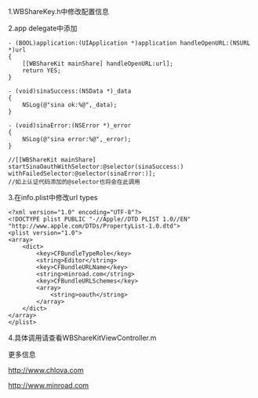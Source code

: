 1.WBShareKey.h中修改配置信息

2.app delegate中添加

    - (BOOL)application:(UIApplication *)application handleOpenURL:(NSURL *)url
    {
        [[WBShareKit mainShare] handleOpenURL:url];   
        return YES;
    }
    
    - (void)sinaSuccess:(NSData *)_data
    {
        NSLog(@"sina ok:%@",_data);
    }

    - (void)sinaError:(NSError *)_error
    {
        NSLog(@"sina error:%@",_error);
    }
    
    //[[WBShareKit mainShare] startSinaOauthWithSelector:@selector(sinaSuccess:) withFailedSelector:@selector(sinaError:)];
    //如上认证代码添加的@selector也将会在此调用
    
3.在info.plist中修改url types

    <?xml version="1.0" encoding="UTF-8"?>
    <!DOCTYPE plist PUBLIC "-//Apple//DTD PLIST 1.0//EN" "http://www.apple.com/DTDs/PropertyList-1.0.dtd">
    <plist version="1.0">
    <array>
    	<dict>
    		<key>CFBundleTypeRole</key>
    		<string>Editor</string>
    		<key>CFBundleURLName</key>
    		<string>minroad.com</string>
    		<key>CFBundleURLSchemes</key>
    		<array>
    			<string>oauth</string>
    		</array>
    	</dict>
    </array>
    </plist>

4.具体调用请查看WBShareKitViewController.m

更多信息

http://www.chlova.com

http://www.minroad.com